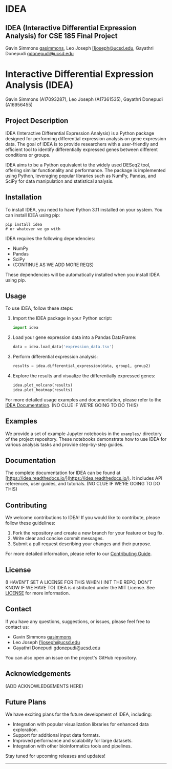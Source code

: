 # IDEA

## IDEA (Interactive Differential Expression Analysis) for CSE 185 Final Project

Gavin Simmons [gasimmons](mailto:gasimmons@ucsd.edu), Leo Joseph [l1joseph@ucsd.edu](mailto:l1joseph@ucsd.edu), Gayathri Donepudi [gdonepudi@ucsd.edu](mailto:gdonepudi@ucsd.edu)

# Interactive Differential Expression Analysis (IDEA)

Gavin Simmons (A17093287), Leo Joseph (A17361535), Gayathri Donepudi (A16956455)

## Project Description

IDEA (Interactive Differential Expression Analysis) is a Python package designed for performing differential expression analysis on gene expression data. The goal of IDEA is to provide researchers with a user-friendly and efficient tool to identify differentially expressed genes between different conditions or groups.

IDEA aims to be a Python equivalent to the widely used DESeq2 tool, offering similar functionality and performance. The package is implemented using Python, leveraging popular libraries such as NumPy, Pandas, and SciPy for data manipulation and statistical analysis.

## Installation

To install IDEA, you need to have Python 3.11 installed on your system. You can install IDEA using pip:

```
pip install idea
# or whatever we go with
```

IDEA requires the following dependencies:

- NumPy
- Pandas
- SciPy
- (CONTINUE AS WE ADD MORE REQS)

These dependencies will be automatically installed when you install IDEA using pip.

## Usage

To use IDEA, follow these steps:

1. Import the IDEA package in your Python script:

   ```python
   import idea
   ```

2. Load your gene expression data into a Pandas DataFrame:

   ```python
   data = idea.load_data('expression_data.tsv')
   ```

3. Perform differential expression analysis:

   ```python
   results = idea.differential_expression(data, group1, group2)
   ```

4. Explore the results and visualize the differentially expressed genes:
   ```python
   idea.plot_volcano(results)
   idea.plot_heatmap(results)
   ```

For more detailed usage examples and documentation, please refer to the [IDEA Documentation](https://idea.readthedocs.io/).
(NO CLUE IF WE'RE GOING TO DO THIS)

## Examples

We provide a set of example Jupyter notebooks in the `examples/` directory of the project repository. These notebooks demonstrate how to use IDEA for various analysis tasks and provide step-by-step guides.

## Documentation

The complete documentation for IDEA can be found at [https://idea.readthedocs.io/](https://idea.readthedocs.io/). It includes API references, user guides, and tutorials.
(NO CLUE IF WE'RE GOING TO DO THIS)

## Contributing

We welcome contributions to IDEA! If you would like to contribute, please follow these guidelines:

1. Fork the repository and create a new branch for your feature or bug fix.
2. Write clear and concise commit messages.
3. Submit a pull request describing your changes and their purpose.

For more detailed information, please refer to our [Contributing Guide](CONTRIBUTING.md).

## License

(I HAVEN'T SET A LICENSE FOR THIS WHEN I INIT THE REPO, DON'T KNOW IF WE HAVE TO)
IDEA is distributed under the MIT License. See [LICENSE](LICENSE) for more information.

## Contact

If you have any questions, suggestions, or issues, please feel free to contact us:

- Gavin Simmons [gasimmons](mailto:gasimmons@ucsd.edu)
- Leo Joseph [l1joseph@ucsd.edu](mailto:l1joseph@ucsd.edu)
- Gayathri Donepudi [gdonepudi@ucsd.edu](mailto:gdonepudi@ucsd.edu)

You can also open an issue on the project's GitHub repository.

## Acknowledgements

(ADD ACKNOWLEDGEMENTS HERE)

## Future Plans

We have exciting plans for the future development of IDEA, including:

- Integration with popular visualization libraries for enhanced data exploration.
- Support for additional input data formats.
- Improved performance and scalability for large datasets.
- Integration with other bioinformatics tools and pipelines.

Stay tuned for upcoming releases and updates!

---
